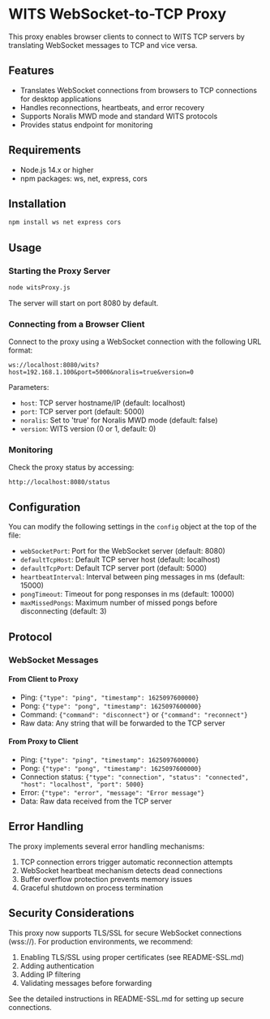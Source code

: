 # WITS WebSocket-to-TCP Proxy

This proxy enables browser clients to connect to WITS TCP servers by translating WebSocket messages to TCP and vice versa.

## Features

- Translates WebSocket connections from browsers to TCP connections for desktop applications
- Handles reconnections, heartbeats, and error recovery
- Supports Noralis MWD mode and standard WITS protocols
- Provides status endpoint for monitoring

## Requirements

- Node.js 14.x or higher
- npm packages: ws, net, express, cors

## Installation

```bash
npm install ws net express cors
```

## Usage

### Starting the Proxy Server

```bash
node witsProxy.js
```

The server will start on port 8080 by default.

### Connecting from a Browser Client

Connect to the proxy using a WebSocket connection with the following URL format:

```
ws://localhost:8080/wits?host=192.168.1.100&port=5000&noralis=true&version=0
```

Parameters:
- `host`: TCP server hostname/IP (default: localhost)
- `port`: TCP server port (default: 5000)
- `noralis`: Set to 'true' for Noralis MWD mode (default: false)
- `version`: WITS version (0 or 1, default: 0)

### Monitoring

Check the proxy status by accessing:

```
http://localhost:8080/status
```

## Configuration

You can modify the following settings in the `config` object at the top of the file:

- `webSocketPort`: Port for the WebSocket server (default: 8080)
- `defaultTcpHost`: Default TCP server host (default: localhost)
- `defaultTcpPort`: Default TCP server port (default: 5000)
- `heartbeatInterval`: Interval between ping messages in ms (default: 15000)
- `pongTimeout`: Timeout for pong responses in ms (default: 10000)
- `maxMissedPongs`: Maximum number of missed pongs before disconnecting (default: 3)

## Protocol

### WebSocket Messages

#### From Client to Proxy

- Ping: `{"type": "ping", "timestamp": 1625097600000}`
- Pong: `{"type": "pong", "timestamp": 1625097600000}`
- Command: `{"command": "disconnect"}` or `{"command": "reconnect"}`
- Raw data: Any string that will be forwarded to the TCP server

#### From Proxy to Client

- Ping: `{"type": "ping", "timestamp": 1625097600000}`
- Pong: `{"type": "pong", "timestamp": 1625097600000}`
- Connection status: `{"type": "connection", "status": "connected", "host": "localhost", "port": 5000}`
- Error: `{"type": "error", "message": "Error message"}`
- Data: Raw data received from the TCP server

## Error Handling

The proxy implements several error handling mechanisms:

1. TCP connection errors trigger automatic reconnection attempts
2. WebSocket heartbeat mechanism detects dead connections
3. Buffer overflow protection prevents memory issues
4. Graceful shutdown on process termination

## Security Considerations

This proxy now supports TLS/SSL for secure WebSocket connections (wss://). For production environments, we recommend:

1. Enabling TLS/SSL using proper certificates (see README-SSL.md)
2. Adding authentication
3. Adding IP filtering
4. Validating messages before forwarding

See the detailed instructions in README-SSL.md for setting up secure connections.
